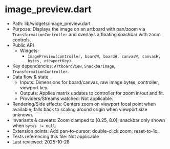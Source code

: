 # image_preview.dart

- Path: lib/widgets/image_preview.dart
- Purpose: Displays the image on an artboard with pan/zoom via `TransformationController` and overlays a floating snackbar with zoom controls.
- Public API
  - Widgets:
    - `ImagePreview(controller, boardW, boardH, canvasW, canvasH, bytes, viewportKey)`
- Key dependencies: `ArtboardView`, `SnackbarImage`, `TransformationController`.
- Data flow & state
  - Inputs: Dimensions for board/canvas, raw image bytes, controller, viewport key.
  - Outputs: Applies matrix updates to controller for zoom in/out and fit.
  - Providers/Streams watched: Not applicable.
- Rendering/Side effects: Centers zoom on viewport focal point when available; falls back to scaling around origin when viewport size unknown.
- Invariants & caveats: Zoom clamped to [0.25, 8.0]; snackbar only shown when `bytes != null`.
- Extension points: Add pan-to-cursor; double-click zoom; reset-to-1x.
- Tests referencing this file: Not applicable
- Last reviewed: 2025-10-28

